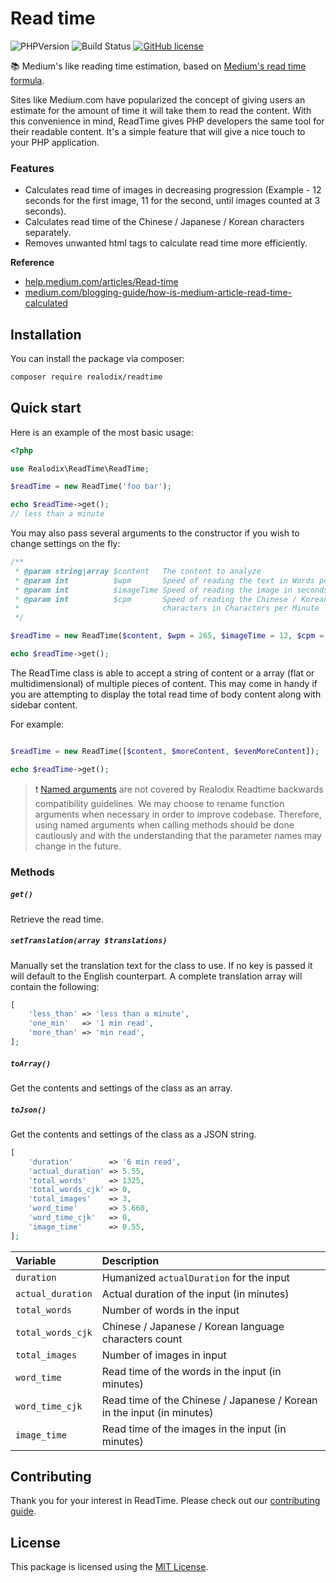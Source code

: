 # Read time

![PHPVersion](https://img.shields.io/badge/PHP-^8-777BB4.svg?style=flat-square)
![Build Status](https://github.com/realodix/readtime/actions/workflows/ci.yml/badge.svg)
[![GitHub license](https://img.shields.io/github/license/realodix/readtime?style=flat-square)](https://github.com/realodix/readtime/blob/main/LICENSE)

📚 Medium's like reading time estimation, based on [Medium's read time formula](https://help.medium.com/hc/en-us/articles/214991667-Read-time).

Sites like Medium.com have popularized the concept of giving users an estimate for the amount of time it will take them to read the content. With this convenience in mind, ReadTime gives PHP developers the same tool for their readable content. It's a simple feature that will give a nice touch to your PHP application.

### Features

- Calculates read time of images in decreasing progression (Example - 12 seconds for the first image, 11 for the second, until images counted at 3 seconds).
- Calculates read time of the Chinese / Japanese / Korean characters separately.
- Removes unwanted html tags to calculate read time more efficiently.

**Reference**
- [help.medium.com/articles/Read-time](https://help.medium.com/hc/en-us/articles/214991667-Read-time)
- [medium.com/blogging-guide/how-is-medium-article-read-time-calculated](https://medium.com/blogging-guide/how-is-medium-article-read-time-calculated-924420338a85)


## Installation

You can install the package via composer:

```sh
composer require realodix/readtime
```

## Quick start

Here is an example of the most basic usage:

```php
<?php

use Realodix\ReadTime\ReadTime;

$readTime = new ReadTime('foo bar');

echo $readTime->get();
// less than a minute
```

You may also pass several arguments to the constructor if you wish to change settings on the fly:

```php
/**
 * @param string|array $content   The content to analyze
 * @param int          $wpm       Speed of reading the text in Words per Minute
 * @param int          $imageTime Speed of reading the image in seconds
 * @param int          $cpm       Speed of reading the Chinese / Korean / Japanese
 *                                characters in Characters per Minute
 */

$readTime = new ReadTime($content, $wpm = 265, $imageTime = 12, $cpm = 500);

echo $readTime->get();
```

The ReadTime class is able to accept a string of content or a array (flat or multidimensional) of multiple pieces of content. This may come in handy if you are attempting to display the total read time of body content along with sidebar content.

For example:

```php

$readTime = new ReadTime([$content, $moreContent, $evenMoreContent]);

echo $readTime->get();
```

> :exclamation: [Named arguments](https://www.php.net/manual/en/functions.arguments.php#functions.named-arguments) are not covered by Realodix Readtime backwards compatibility guidelines. We may choose to rename function arguments when necessary in order to improve codebase. Therefore, using named arguments when calling methods should be done cautiously and with the understanding that the parameter names may change in the future.

### Methods

##### `get()`
Retrieve the read time.

##### `setTranslation(array $translations)`
Manually set the translation text for the class to use. If no key is passed it will default to the English counterpart. A complete translation array will contain the following:

```php
[
    'less_than' => 'less than a minute',
    'one_min'   => '1 min read',
    'more_than' => 'min read',
];
```

##### `toArray()`
Get the contents and settings of the class as an array.

##### `toJson()`
Get the contents and settings of the class as a JSON string.

```php
[
    'duration'        => '6 min read',
    'actual_duration' => 5.55,
    'total_words'     => 1325,
    'total_words_cjk' => 0,
    'total_images'    => 3,
    'word_time'       => 5.660,
    'word_time_cjk'   => 0,
    'image_time'      => 0.55,
];
```

| Variable | Description |
| :------- | :-----------|
| `duration`        | Humanized `actualDuration` for the input |
| `actual_duration` | Actual duration of the input (in minutes) |
| `total_words`     | Number of words in the input |
| `total_words_cjk` | Chinese / Japanese / Korean language characters count |
| `total_images`    | Number of images in input |
| `word_time`       | Read time of the words in the input (in minutes) |
| `word_time_cjk`   | Read time of the Chinese / Japanese / Korean in the input (in minutes) |
| `image_time`      | Read time of the images in the input (in minutes) |


## Contributing

Thank you for your interest in ReadTime. Please check out our [contributing guide](/CONTRIBUTING.md).
## License

This package is licensed using the [MIT License](/LICENSE).
